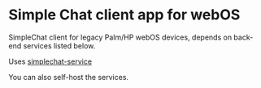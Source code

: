 # Simple Chat client app for webOS

SimpleChat client for legacy Palm/HP webOS devices, depends on back-end services listed below.

Uses [simplechat-service](https://github.com/codepoet80/simplechat-service)

You can also self-host the services.